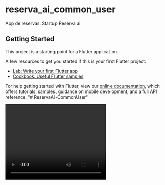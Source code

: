 # reserva_ai_common_user

App de reservas. Startup Reserva ai

## Getting Started

This project is a starting point for a Flutter application.

A few resources to get you started if this is your first Flutter project:

- [Lab: Write your first Flutter app](https://flutter.dev/docs/get-started/codelab)
- [Cookbook: Useful Flutter samples](https://flutter.dev/docs/cookbook)

For help getting started with Flutter, view our
[online documentation](https://flutter.dev/docs), which offers tutorials,
samples, guidance on mobile development, and a full API reference.
"# ReservaAi-CommonUser" 


<video width="320" height="240" controls>
  <source src="https://user-images.githubusercontent.com/26011999/223244378-ed862245-bd78-460c-b30e-02ab65a6a023.mp4" type="video/mp4">
  Your browser does not support the video tag.
</video>

